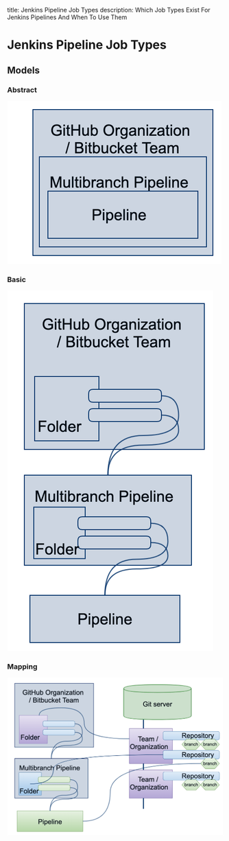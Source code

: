 title: Jenkins Pipeline Job Types
description: Which Job Types Exist For Jenkins Pipelines And When To Use Them

# Jenkins Pipeline Job Types

## Models

### Abstract

![Pipeline Job Types - Abstract](../images/pipeline-jobtypes-abstract1.png)

### Basic

![Pipeline Job Types - Basic](../images/pipeline-jobtypes-abstract2.png)

### Mapping

![Pipeline Job Types - Mapping](../images/pipeline-jobtypes-abstract3.png)